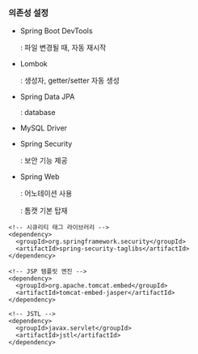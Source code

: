 ### 의존성 설정

- Spring Boot DevTools

  : 파일 변경될 때, 자동 재시작

- Lombok

  : 생성자, getter/setter 자동 생성

- Spring Data JPA

  : database

- MySQL Driver

- Spring Security

  : 보안 기능 제공

- Spring Web

  : 어노테이션 사용

  : 톰캣 기본 탑재



```
<!-- 시큐리티 태그 라이브러리 -->
<dependency>
  <groupId>org.springframework.security</groupId>
  <artifactId>spring-security-taglibs</artifactId>
</dependency>

<!-- JSP 템플릿 엔진 -->
<dependency>
  <groupId>org.apache.tomcat.embed</groupId>
  <artifactId>tomcat-embed-jasper</artifactId>
</dependency>

<!-- JSTL -->
<dependency>
  <groupId>javax.servlet</groupId>
  <artifactId>jstl</artifactId>
</dependency>
```